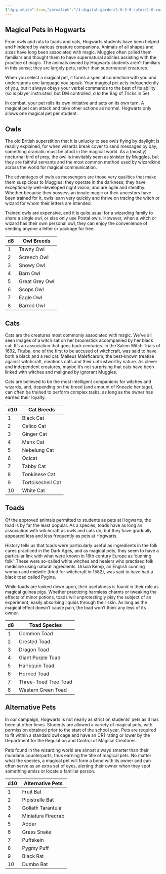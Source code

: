 ```yaml
---
{"dg-publish":true,"permalink":"/1-digital-garden/1-0-2-0-rules/1-0-variant-rules/1-08-magical-pets/"}
---
```


## Magical Pets in Hogwarts

From owls and rats to toads and cats, Hogwarts students have been helped and hindered by various creature companions. Animals of all shapes and sizes have long been associated with magic. Muggles often called them familiars and thought them to have supernatural abilities assisting with the practice of magic. The animals owned by Hogwarts students aren’t familiars in this sense; they are largely pets, rather than supernatural creatures.

When you select a magical pet, it forms a special connection with you and understands one language you speak. Your magical pet acts independently of you, but it always obeys your verbal commands to the best of its ability (so is player instructed, but DM controlled, *a la* the Bag of Tricks in 5e)

In combat, your pet rolls its own initiative and acts on its own turn. A magical pet can attack and take other actions as normal. Hogwarts only allows one magical pet per student.

## Owls

The old British superstition that it is unlucky to see owls flying by daylight is readily explained, for when wizards break cover to send messages by day, something dramatic must be afoot in the magical world. As a (mostly) nocturnal bird of prey, the owl is inevitably seen as sinister by Muggles, but they are faithful servants and the most common method used by wizardkind across the world for magical communication.

The advantages of owls as messengers are those very qualities that make them suspicious to Muggles: they operate in the darkness; they have exceptionally well-developed night vision; and are agile and stealthy. Whether because they possess an innate magic or their ancestors have been trained for it, owls learn very quickly and thrive on tracing the witch or wizard for whom their letters are intended.

Trained owls are expensive, and it is quite usual for a wizarding family to share a single owl, or else only use Postal owls. However, when a witch or wizard has their own personal owl, they can enjoy the convenience of sending anyone a letter or package for free.

| d8 | Owl Breeds |
|---|---|
| 1 | Tawny Owl |
| 2 | Screech Owl |
| 3 | Snowy Owl |
| 4 | Barn Owl |
| 5 | Great Grey Owl |
| 6 | Scops Owl |
| 7 | Eagle Owl |
| 8 | Barred Owl |
## Cats

Cats are the creatures most commonly associated with magic. We’ve all seen images of a witch sat on her broomstick accompanied by her black cat. It’s an association that goes back centuries. In the Salem Witch Trials of 1692, Tituba, one of the first to be accused of witchcraft, was said to have both a black and a red cat. Malleus Maleficarum, the best-known treatise against witchcraft, mentions cats and their untrustworthy nature. As clever and independent creatures, maybe it’s not surprising that cats have been linked with witches and maligned by ignorant Muggles.

Cats are believed to be the most intelligent companions for witches and wizards, and, depending on the breed (and amount of Kneazle heritage), can often be trained to perform complex tasks, as long as the owner has earned their loyalty.

| d10 | Cat Breeds |
|---|---|
| 1 | Black Cat |
| 2 | Calico Cat |
| 3 | Ginger Cat |
| 4 | Manx Cat |
| 5 | Nebelung Cat |
| 6 | Ocicat |
| 7 | Tabby Cat |
| 8 | Tonkinese Cat |
| 9 | Tortoiseshell Cat |
| 10 | White Cat |
## Toads

Of the approved animals permitted to students as pets at Hogwarts, the toad is by far the least popular. As a species, toads have as long an association with witchcraft as owls and cats do, but they have gradually appeared less and less frequently as pets at Hogwarts.

History tells us that toads were particularly useful as ingredients in the folk cures practiced in the Dark Ages, and as magical pets, they seem to have a particular link with what were known in 16th century Europe as ‘cunning folk’. These were so-called white witches and healers who practised folk medicine using natural ingredients. Ursula Kemp, an English cunning woman and midwife (tried for witchcraft in 1582), was said to have had a black toad called Pygine.

While toads are looked down upon, their usefulness is found in their role as magical guinea pigs. Whether practicing harmless charms or tweaking the effects of minor potions, toads will unprotestingly play the subject of an experiment, easily absorbing liquids through their skin. As long as the magical effect doesn’t cause pain, the toad won’t think any less of its owner.

| d8 | Toad Species |
|---|---|
| 1 | Common Toad |
| 2 | Crested Toad |
| 3 | Dragon Toad |
| 4 | Giant Purple Toad |
| 5 | Harlequin Toad |
| 6 | Horned Toad |
| 7 | Three-Toed Tree Toad |
| 8 | Western Green Toad |
## Alternative Pets

In our campaign, Hogwarts is not nearly as strict on students’ pets as it has been at other times. Students are allowed a variety of magical pets, with permission obtained prior to the start of the school year. Pets are required to fit within a standard owl cage and have an CR1 rating or lower by the Department for the Regulation and Control of Magical Creatures.

Pets found in the wizarding world are almost always smarter than their mundane counterparts, thus earning the title of magical pets. No matter what the species, a magical pet will form a bond with its owner and can often serve as an extra set of eyes, alerting their owner when they spot something amiss or locate a familiar person.

| d10 | Alternative Pets |
|---|---|
| 1 | Fruit Bat |
| 2 | Pipistrelle Bat |
| 3 | Goliath Tarantula |
| 4 | Miniature Firecrab |
| 5 | Adder |
| 6 | Grass Snake |
| 7 | Puffskein |
| 8 | Pygmy Puff |
| 9 | Black Rat |
| 10 | Dumbo Rat |